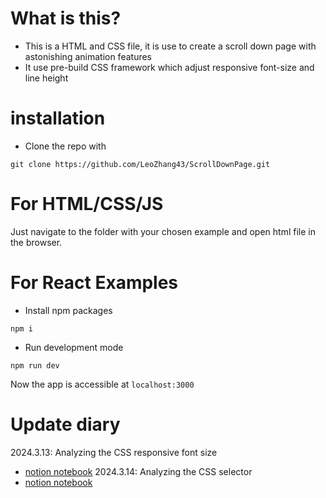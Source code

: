 # What is this?
* This is a HTML and CSS file, it is use to create a scroll down page with astonishing animation features
* It use pre-build CSS framework which adjust responsive font-size and line height

# installation

* Clone the repo with
```
git clone https://github.com/LeoZhang43/ScrollDownPage.git
```

# For HTML/CSS/JS

Just navigate to the folder with your chosen example and open html file in the browser.

# For React Examples

* Install npm packages
```
npm i 
```
* Run development mode
```
npm run dev
```

Now the app is accessible at ```localhost:3000```

# Update diary
2024.3.13: Analyzing the CSS responsive font size
* [notion notebook](https://sparkly-windscreen-f2a.notion.site/ScrollDownDriven-e99cf642e67541cd8083b565a1acf478)
2024.3.14: Analyzing the CSS selector
* [notion notebook](https://www.notion.so/CSS-framework-96304f818d5c47e2af05baf74f9e67e7)